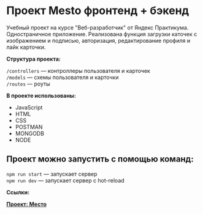 
# Проект Mesto фронтенд + бэкенд

Учебный проект на курсе "Веб-разработчик" от Яндекс Практикума.  
Одностраничное приложение. Реализована функция загрузки каточек с изображением и подписью, авторизация, редактирование профиля и лайк карточки.

**Структура проекта:**

`/controllers` — контроллеры пользователя и карточек   
`/models` — схемы пользователя и карточки  
`/routes` — роуты 
  
**В проекте использованы:**

* JavaScript
* HTML
* CSS
* POSTMAN
* MONGODB
* NODE

## Проект можно запустить с помощью команд:

`npm run start` — запускает сервер   
`npm run dev` — запускает сервер с hot-reload

**Ссылки:**

 **[Проект: Место](https://shaibot.github.io/express-mesto-gha/)**
